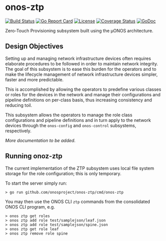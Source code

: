 # onos-ztp
[![Build Status](https://travis-ci.org/onosproject/onos-ztp.svg?branch=master)](https://travis-ci.org/onosproject/onos-ztp)
[![Go Report Card](https://goreportcard.com/badge/github.com/onosproject/onos-ztp)](https://goreportcard.com/report/github.com/onosproject/onos-ztp)
[![License](https://img.shields.io/badge/License-Apache%202.0-blue.svg)](https://github.com/gojp/goreportcard/blob/master/LICENSE)
[![Coverage Status](https://img.shields.io/coveralls/github/onosproject/onos-ztp/badge.svg)](https://coveralls.io/github/onosproject/onos-ztp?branch=master)
[![GoDoc](https://godoc.org/github.com/onosproject/onos-ztp?status.svg)](https://godoc.org/github.com/onosproject/onos-ztp)

Zero-Touch Provisioning subsystem built using the µONOS architecture.

## Design Objectives
Setting up and managing network infrastructure devices often requires elaborate procedures 
to be followed in order to maintain network integrity. The goal of this subsystem is to 
ease this burden for the operators and to make the lifecycle management of network 
infrastructure devices simpler, faster and more predictable.

This is accomplished by allowing the operators to predefine various classes or roles 
for the devices in the network and manage their configurations and pipeline definitions
on per-class basis, thus increasing consistency and reducing toil.

This subsystem allows the operators to manage the role class configurations and 
pipeline definitions and in turn apply to the network devices through the `onos-config` and `onos-control` 
subsystems, respectively.

_More documentation to be added._

## Running onoz-ztp

The current implementation of the ZTP subsystem uses local file system storage for the role configuration; this is only temporary.

To start the server simply run:
```
> go run github.com/onosproject/onos-ztp/cmd/onos-ztp
```

You may then use the ONOS CLI `ztp` commands from the consolidated ONOS CLI program, e.g.

```
> onos ztp get roles
> onos ztp add role test/samplejson/leaf.json
> onos ztp add role test/samplejson/spine.json
> onos ztp get role leaf
> onos ztp remove role spine
```
